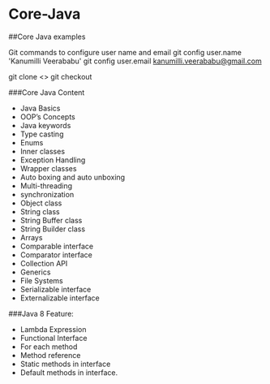 # Core-Java
##Core Java examples

Git commands to configure user name and email 
git config user.name 'Kanumilli Veerababu'
git config user.email kanumilli.veerababu@gmail.com

git clone <>
git checkout <branch-name>


###Core Java Content

* Java Basics
* OOP’s Concepts
* Java keywords
* Type casting
* Enums
* Inner classes
* Exception Handling
* Wrapper classes
* Auto boxing and auto unboxing
* Multi-threading
* synchronization
* Object class
* String class
* String Buffer class
* String Builder class
* Arrays
* Comparable interface
* Comparator interface
* Collection API
* Generics
* File Systems
* Serializable interface
* Externalizable interface

###Java 8 Feature:
* Lambda Expression
* Functional Interface
* For each method
* Method reference
* Static methods in interface
* Default methods in interface.